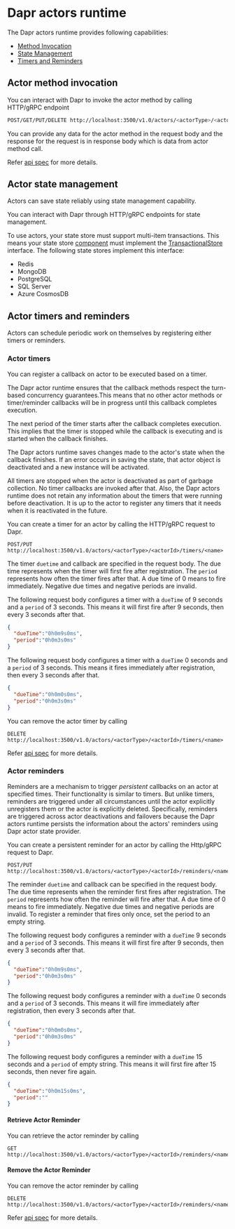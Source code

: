 # Dapr actors runtime

The Dapr actors runtime provides following capabilities:

- [Method Invocation](#actor-method-invocation)
- [State Management](#actor-state-management)
- [Timers and Reminders](#actor-timers-and-reminders)

## Actor method invocation

You can interact with Dapr to invoke the actor method by calling HTTP/gRPC endpoint

```bash
POST/GET/PUT/DELETE http://localhost:3500/v1.0/actors/<actorType>/<actorId>/method/<method>
```

You can provide any data for the actor method in the request body and the response for the request is in response body which is data from actor method call.

Refer [api spec](../../reference/api/actors_api.md#invoke-actor-method) for more details.

## Actor state management

Actors can save state reliably using state management capability.

You can interact with Dapr through HTTP/gRPC endpoints for state management.

To use actors, your state store must support multi-item transactions.  This means your state store [component](https://github.com/dapr/components-contrib/tree/master/state) must implement the [TransactionalStore](https://github.com/dapr/components-contrib/blob/master/state/transactional_store.go) interface.  The following state stores implement this interface:

- Redis
- MongoDB
- PostgreSQL
- SQL Server
- Azure CosmosDB

## Actor timers and reminders

Actors can schedule periodic work on themselves by registering either timers or reminders.

### Actor timers

You can register a callback on actor to be executed based on a timer.

The Dapr actor runtime ensures that the callback methods respect the turn-based concurrency guarantees.This means that no other actor methods or timer/reminder callbacks will be in progress until this callback completes execution.

The next period of the timer starts after the callback completes execution. This implies that the timer is stopped while the callback is executing and is started when the callback finishes.

The Dapr actors runtime saves changes made to the actor's state when the callback finishes. If an error occurs in saving the state, that actor object is deactivated and a new instance will be activated.

All timers are stopped when the actor is deactivated as part of garbage collection. No timer callbacks are invoked after that. Also, the Dapr actors runtime does not retain any information about the timers that were running before deactivation. It is up to the actor to register any timers that it needs when it is reactivated in the future.

You can create a timer for an actor by calling the HTTP/gRPC request to Dapr.

```http
POST/PUT http://localhost:3500/v1.0/actors/<actorType>/<actorId>/timers/<name>
```

The timer `duetime` and callback are specified in the request body.  The due time represents when the timer will first fire after registration.  The `period` represents how often the timer fires after that.  A due time of 0 means to fire immediately.  Negative due times and negative periods are invalid.

The following request body configures a timer with a `dueTime` of 9 seconds and a `period` of 3 seconds.  This means it will first fire after 9 seconds, then every 3 seconds after that.
```json
{
  "dueTime":"0h0m9s0ms",
  "period":"0h0m3s0ms"
}
```

The following request body configures a timer with a `dueTime` 0 seconds and a `period` of 3 seconds.  This means it fires immediately after registration, then every 3 seconds after that.
```json
{
  "dueTime":"0h0m0s0ms",
  "period":"0h0m3s0ms"
}
```

You can remove the actor timer by calling

```http
DELETE http://localhost:3500/v1.0/actors/<actorType>/<actorId>/timers/<name>
```

Refer [api spec](../../reference/api/actors_api.md#invoke-timer) for more details.

### Actor reminders

Reminders are a mechanism to trigger *persistent* callbacks on an actor at specified times. Their functionality is similar to timers. But unlike timers, reminders are triggered under all circumstances until the actor explicitly unregisters them or the actor is explicitly deleted. Specifically, reminders are triggered across actor deactivations and failovers because the Dapr actors runtime persists the information about the actors' reminders using Dapr actor state provider.

You can create a persistent reminder for an actor by calling the Http/gRPC request to Dapr.

```http
POST/PUT http://localhost:3500/v1.0/actors/<actorType>/<actorId>/reminders/<name>
```

The reminder `duetime` and callback can be specified in the request body.  The due time represents when the reminder first fires after registration.  The `period` represents how often the reminder will fire after that.  A due time of 0 means to fire immediately.  Negative due times and negative periods are invalid.  To register a reminder that fires only once, set the period to an empty string.

The following request body configures a reminder with a `dueTime` 9 seconds and a `period` of 3 seconds.  This means it will first fire after 9 seconds, then every 3 seconds after that.
```json
{
  "dueTime":"0h0m9s0ms",
  "period":"0h0m3s0ms"
}
```

The following request body configures a reminder with a `dueTime` 0 seconds and a `period` of 3 seconds.  This means it will fire immediately after registration, then every 3 seconds after that.
```json
{
  "dueTime":"0h0m0s0ms",
  "period":"0h0m3s0ms"
}
```

The following request body configures a reminder with a `dueTime` 15 seconds and a `period` of empty string.  This means it will first fire after 15 seconds, then never fire again.
```json
{
  "dueTime":"0h0m15s0ms",
  "period":""
}
```

#### Retrieve Actor Reminder

You can retrieve the actor reminder by calling

```http
GET http://localhost:3500/v1.0/actors/<actorType>/<actorId>/reminders/<name>
```

#### Remove the Actor Reminder

You can remove the actor reminder by calling

```http
DELETE http://localhost:3500/v1.0/actors/<actorType>/<actorId>/reminders/<name>
```

Refer [api spec](../../reference/api/actors_api.md#invoke-reminder) for more details.
